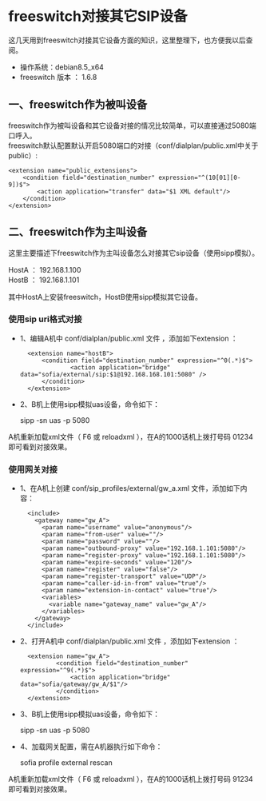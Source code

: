 # freeswitch对接其它SIP设备

这几天用到freeswitch对接其它设备方面的知识，这里整理下，也方便我以后查阅。

- 操作系统：debian8.5_x64
- freeswitch 版本 ： 1.6.8

## 一、freeswitch作为被叫设备
freeswitch作为被叫设备和其它设备对接的情况比较简单，可以直接通过5080端口呼入。    
freeswitch默认配置默认开启5080端口的对接（conf/dialplan/public.xml中关于public）:    

    <extension name="public_extensions">
        <condition field="destination_number" expression="^(10[01][0-9])$">
            <action application="transfer" data="$1 XML default"/>
        </condition>
    </extension>

## 二、freeswitch作为主叫设备    

这里主要描述下freeswitch作为主叫设备怎么对接其它sip设备（使用sipp模拟）。   

HostA ： 192.168.1.100     
HostB ： 192.168.1.101    

其中HostA上安装freeswitch，HostB使用sipp模拟其它设备。   

### 使用sip uri格式对接

- 1、编辑A机中 conf/dialplan/public.xml 文件 ，添加如下extension ：


        <extension name="hostB">
            <condition field="destination_number" expression="^0(.*)$">
                    <action application="bridge" data="sofia/external/sip:$1@192.168.168.101:5080" />
            </condition>
        </extension>


- 2、B机上使用sipp模拟uas设备，命令如下：


    sipp -sn uas -p 5080

A机重新加载xml文件（ F6 或 reloadxml ），在A的1000话机上拨打号码 01234 即可看到对接效果。


### 使用网关对接

- 1、在A机上创建 conf/sip_profiles/external/gw_a.xml 文件，添加如下内容：


        <include>
          <gateway name="gw_A">
            <param name="username" value="anonymous"/>
            <param name="from-user" value=""/>
            <param name="password" value=""/>
            <param name="outbound-proxy" value="192.168.1.101:5080"/>
            <param name="register-proxy" value="192.168.1.101:5080"/>
            <param name="expire-seconds" value="120"/>
            <param name="register" value="false"/>
            <param name="register-transport" value="UDP"/>
            <param name="caller-id-in-from" value="true"/>
            <param name="extension-in-contact" value="true"/>
            <variables>
              <variable name="gateway_name" value="gw_A"/>          
            </variables>
          </gateway>
        </include>    

- 2、打开A机中 conf/dialplan/public.xml 文件 ，添加如下extension ：


        <extension name="gw_A">
                <condition field="destination_number" expression="^9(.*)$">
                    <action application="bridge" data="sofia/gateway/gw_A/$1"/>
                </condition>
        </extension>

- 3、B机上使用sipp模拟uas设备，命令如下：

    sipp -sn uas -p 5080
    
- 4、加载网关配置，需在A机器执行如下命令：

    sofia profile external rescan


A机重新加载xml文件（ F6 或 reloadxml ），在A的1000话机上拨打号码 91234 即可看到对接效果。

